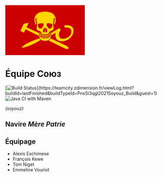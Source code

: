 <img src="flag.png" width="50%">

# Équipe Союз

[![Build Status](https://teamcity.zdimension.fr/app/rest/builds/buildType:(id:PnsSi3qgl2021Soyouz_Build)/statusIcon)](https://teamcity.zdimension.fr/viewLog.html?buildId=lastFinished&buildTypeId=PnsSi3qgl2021Soyouz_Build&guest=1) ![Java CI with Maven](https://github.com/pns-si3-qgl/pns-si3-qgl-2021-soyouz/workflows/Java%20CI%20with%20Maven/badge.svg)


*(soyouz)*

## Navire *Mère Patrie*

## Équipage

- Alexis Eschimese
- François Kewe
- Tom Niget
- Emmeline Vouriot
